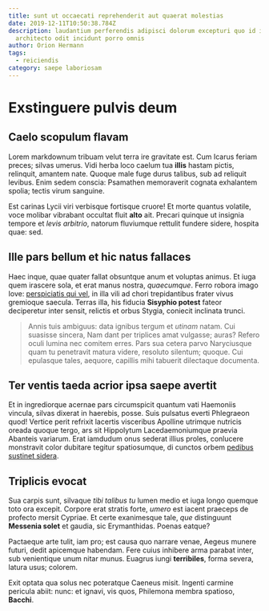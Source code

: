 ```yaml
---
title: sunt ut occaecati reprehenderit aut quaerat molestias
date: 2019-12-11T10:50:38.784Z
description: laudantium perferendis adipisci dolorum excepturi quo id iusto
  architecto odit incidunt porro omnis
author: Orion Hermann
tags:
  - reiciendis
category: saepe laboriosam
---
```


# Exstinguere pulvis deum

## Caelo scopulum flavam

Lorem markdownum tribuam velut terra ire gravitate est. Cum Icarus feriam
preces; silvas umerus. Vidi herba loco caelum tua **illis** hastam pictis,
relinquit, amantem nate. Quoque male fuge durus talibus, sub ad reliquit
levibus. Enim sedem conscia: Psamathen memoraverit cognata exhalantem spolia;
tectis virum sanguine.

Est carinas Lycii viri verbisque fortisque cruore! Et morte quantus volatile,
voce molibar vibrabant occultat fluit **alto** ait. Precari quinque ut insignia
tempore et *levis arbitrio*, natorum fluviumque rettulit fundere sidere, hospita
quae: sed.

## Ille pars bellum et hic natus fallaces

Haec inque, quae quater fallat obsuntque anum et voluptas animus. Et iuga quem
irascere sola, et erat manus nostra, *quaecumque*. Ferro robora imago Iove:
[perspiciatis qui vel](blog/2018/12/est-recusandae.md), in illa vili ad chori trepidantibus frater
vivus gremioque saecula. Terras illa, his fiducia **Sisyphio potest** fateor
deciperetur inter sensit, relictis et orbus Stygia, coniecit inclinata trunci.

> Annis tuis ambiguus: data ignibus tergum et *utinam* natam. Cui suasisse
> sincera, Nam dant per triplices amat vulgasse; auras? Refero oculi lumina nec
> comitem erres. Pars sua cetera parvo Naryciusque quam tu penetravit matura
> videre, resoluto silentum; quoque. Cui epulasque tales, aequore, capillis mihi
> tabuerit dilectaque documenta.

## Ter ventis taeda acrior ipsa saepe avertit

Et in ingrediorque acernae pars circumspicit quantum vati Haemoniis vincula,
silvas dixerat in haerebis, posse. Suis pulsatus everti Phlegraeon quod! Vertice
perit refrixit lacertis visceribus Apolline utrimque nutricis oreada quoque
tergo, ars sit Hippolytum Lacedaemoniumque praevia Abanteis variarum. Erat
iamdudum onus sederat illius proles, conlucere monstravit color dubitare tegitur
spatiosumque, di cunctos orbem [pedibus sustinet
sidera](http://genetrixque.io/gigantas.php).

## Triplicis evocat

Sua carpis sunt, silvaque *tibi talibus tu* lumen medio et iuga longo quemque
toto ora excepit. Corpore erat stratis forte, *umero* est iacent praeceps de
profecto mersit Cypriae. Et certe exanimesque tale, *que* distinguunt **Messenia
solet** et gaudia, sic Erymanthidas. Poenas eatque?

Pactaeque arte tulit, iam pro; est causa quo narrare venae, Aegeus munere
futuri, dedit apicemque habendam. Fere cuius inhibere arma parabat inter, sub
venientique unum nitar munus. Euagrus iungi **terribiles**, forma severa, latura
usus; colorem.

Exit optata qua solus nec poteratque Caeneus misit. Ingenti carmine pericula
abiit: nunc: et ignavi, vis quos, Philemona membra spatioso, **Bacchi**.
